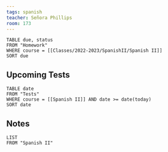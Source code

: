 ```yaml
---
tags: spanish
teacher: Señora Phillips
room: 173
---
```

```dataview
TABLE due, status
FROM "Homework"
WHERE course = [[Classes/2022-2023/SpanishII/Spanish II]]
SORT due
```
## Upcoming Tests
```dataview
TABLE date
FROM "Tests"
WHERE course = [[Spanish II]] AND date >= date(today)
SORT date
```
## Notes
```dataview
LIST
FROM "Spanish II"
```